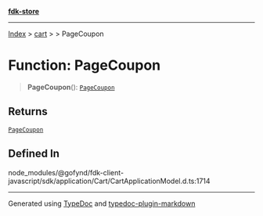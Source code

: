 [**fdk-store**](../../../README.md)
***

[Index](../../../API.md) > [cart](../../README.md) > [<internal>](../README.md) > PageCoupon

# Function: PageCoupon

> **PageCoupon**(): [`PageCoupon`](../type-aliases/type-alias.PageCoupon.md)

## Returns

[`PageCoupon`](../type-aliases/type-alias.PageCoupon.md)

## Defined In

node\_modules/@gofynd/fdk-client-javascript/sdk/application/Cart/CartApplicationModel.d.ts:1714

***
Generated using [TypeDoc](https://typedoc.org/) and [typedoc-plugin-markdown](https://www.npmjs.com/package/typedoc-plugin-markdown)

